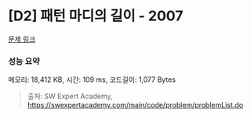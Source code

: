 # [D2] 패턴 마디의 길이 - 2007 

[문제 링크](https://swexpertacademy.com/main/code/problem/problemDetail.do?contestProbId=AV5P1kNKAl8DFAUq) 

### 성능 요약

메모리: 18,412 KB, 시간: 109 ms, 코드길이: 1,077 Bytes



> 출처: SW Expert Academy, https://swexpertacademy.com/main/code/problem/problemList.do